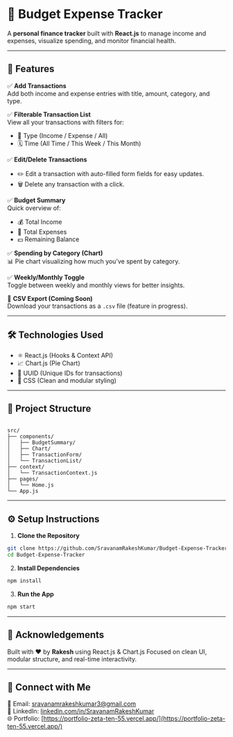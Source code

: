 
# 💸 Budget Expense Tracker

A **personal finance tracker** built with **React.js** to manage income and expenses, visualize spending, and monitor financial health.

---

## 🚀 Features

✅ **Add Transactions**  
Add both income and expense entries with title, amount, category, and type.

✅ **Filterable Transaction List**  
View all your transactions with filters for:
- 🧾 Type (Income / Expense / All)
- 🗓️ Time (All Time / This Week / This Month)

✅ **Edit/Delete Transactions**  
- ✏️ Edit a transaction with auto-filled form fields for easy updates.
- 🗑️ Delete any transaction with a click.

✅ **Budget Summary**  
Quick overview of:
- 💰 Total Income  
- 💸 Total Expenses  
- 💵 Remaining Balance

✅ **Spending by Category (Chart)**  
📊 Pie chart visualizing how much you’ve spent by category.

✅ **Weekly/Monthly Toggle**  
Toggle between weekly and monthly views for better insights.

📝 **CSV Export (Coming Soon)**  
Download your transactions as a `.csv` file (feature in progress).

---

## 🛠️ Technologies Used

- ⚛️ React.js (Hooks & Context API)
- 📈 Chart.js (Pie Chart)
- 🔐 UUID (Unique IDs for transactions)
- 🎨 CSS (Clean and modular styling)

---

## 📂 Project Structure

```

src/
├── components/
│   ├── BudgetSummary/
│   ├── Chart/
│   ├── TransactionForm/
│   └── TransactionList/
├── context/
│   └── TransactionContext.js
├── pages/
│   └── Home.js
└── App.js

````

---

## ⚙️ Setup Instructions

1. **Clone the Repository**
```bash
git clone https://github.com/SravanamRakeshKumar/Budget-Expense-Tracker.git
cd Budget-Expense-Tracker
````

2. **Install Dependencies**

```bash
npm install
```

3. **Run the App**

```bash
npm start
```

---

## 🙌 Acknowledgements

Built with ❤️ by **Rakesh** using React.js & Chart.js
Focused on clean UI, modular structure, and real-time interactivity.

---

## 🔗 Connect with Me

📧 Email: [sravanamrakeshkumar3@gmail.com](mailto:sravanamrakeshkumar3@gmail.com)  
💼 LinkedIn: [linkedin.com/in/SravanamRakeshKumar](https://www.linkedin.com/in/sravanam-rakesh-kumar-418ab7283)  
🌐 Portfolio: [https://portfolio-zeta-ten-55.vercel.app/](https://portfolio-zeta-ten-55.vercel.app/)



